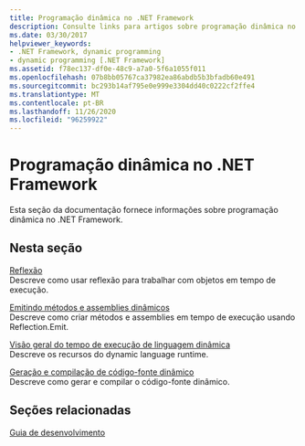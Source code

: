 ```yaml
---
title: Programação dinâmica no .NET Framework
description: Consulte links para artigos sobre programação dinâmica no .NET. Os artigos abordam a reflexão, emitindo métodos e assemblies dinâmicos e muito mais.
ms.date: 03/30/2017
helpviewer_keywords:
- .NET Framework, dynamic programming
- dynamic programming [.NET Framework]
ms.assetid: f78ec137-df0e-48c9-a7a0-5f6a1055f011
ms.openlocfilehash: 07b8bb05767ca37982ea86abdb5b3bfadb60e491
ms.sourcegitcommit: bc293b14af795e0e999e3304dd40c0222cf2ffe4
ms.translationtype: MT
ms.contentlocale: pt-BR
ms.lasthandoff: 11/26/2020
ms.locfileid: "96259922"
---
```

# <a name="dynamic-programming-in-the-net-framework"></a>Programação dinâmica no .NET Framework

Esta seção da documentação fornece informações sobre programação dinâmica no .NET Framework.  
  
## <a name="in-this-section"></a>Nesta seção  

 [Reflexão](reflection.md)  
 Descreve como usar reflexão para trabalhar com objetos em tempo de execução.  
  
 [Emitindo métodos e assemblies dinâmicos](emitting-dynamic-methods-and-assemblies.md)  
 Descreve como criar métodos e assemblies em tempo de execução usando Reflection.Emit.  
  
 [Visão geral do tempo de execução de linguagem dinâmica](dynamic-language-runtime-overview.md)  
 Descreve os recursos do dynamic language runtime.  
  
 [Geração e compilação de código-fonte dinâmico](dynamic-source-code-generation-and-compilation.md)  
 Descreve como gerar e compilar o código-fonte dinâmico.  
  
## <a name="related-sections"></a>Seções relacionadas  

 [Guia de desenvolvimento](../development-guide.md)  
